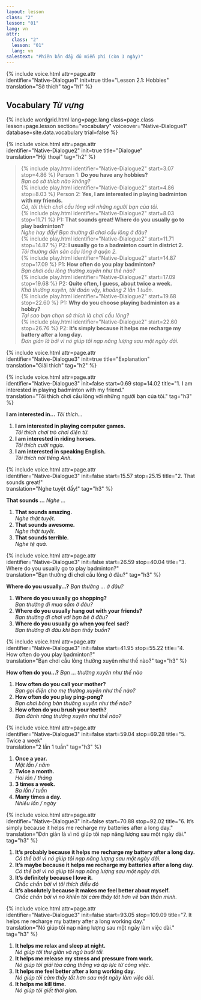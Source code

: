 ```yaml
---
layout: lesson
class: "2"
lesson: "01"
lang: vn
attr:
  class: "2"
  lesson: "01"
  lang: vn
salestext: "Phiên bản đầy đủ miễn phí (còn 3 ngày)"
---
```


{%  include voice.html attr=page.attr  
	identifier="Native-Dialogue1"  init=true
	title="Lesson 2.1: Hobbies"        
	translation="Sở thích"
    tag="h1" %}

## Vocabulary *Từ vựng*

{% include wordgrid.html lang=page.lang
		class=page.class 
		lesson=page.lesson 
		section="vocabulary"
		voiceover="Native-Dialogue1"
		database=site.data.vocabulary 
		trial=false %}


{%  include voice.html attr=page.attr  
	identifier="Native-Dialogue2"  init=true
	title="Dialogue"        
	translation="Hội thoại"
    tag="h2" %}
             
> {% include play.html identifier="Native-Dialogue2" start=3.07 stop=4.86 %} Person 1: **Do you have any hobbies?**     
> *Bạn có sở thích nào không?*       
> {% include play.html identifier="Native-Dialogue2" start=4.86 stop=8.03 %} Person 2: **Yes, I am interested in playing badminton with my friends.**     
> *Có, tôi thích chơi cầu lông với những người bạn của tôi.*       
> {% include play.html identifier="Native-Dialogue2" start=8.03 stop=11.71 %} P1: **That sounds great! Where do you usually go to play badminton?**     
> *Nghe hay đấy! Bạn thường đi chơi cầu lông ở đâu?*      
> {% include play.html identifier="Native-Dialogue2" start=11.71  stop=14.87 %} P2: **I usually go to a badminton court in district 2.**     
> *Tôi thường đến sân cầu lông ở quận 2.*      
> {% include play.html identifier="Native-Dialogue2" start=14.87 stop=17.09 %} P1: **How often do you play badminton?**     
> *Bạn chơi cầu lông thường xuyên như thế nào?*          
> {% include play.html identifier="Native-Dialogue2" start=17.09 stop=19.68 %} P2: **Quite often, I guess, about twice a week.**     
> *Khá thường xuyên, tôi đoán vậy, khoảng 2 lần 1 tuần.*       
> {% include play.html identifier="Native-Dialogue2" start=19.68  stop=22.60 %} P1: **Why do you choose playing badminton as a hobby?**     
> *Tại sao bạn chọn sở thích là chơi cầu lông?*      
> {% include play.html identifier="Native-Dialogue2" start=22.60 stop=26.76 %} P2: **It’s simply because it helps me recharge my battery after a long day.**      
> *Đơn giản là bởi vì nó giúp tôi nạp năng lượng sau một ngày dài.*       

{%  include voice.html attr=page.attr  
	identifier="Native-Dialogue3"  init=true
	title="Explanation"        
	translation="Giải thích"
    tag="h2" %}


{%  include voice.html attr=page.attr  
	identifier="Native-Dialogue3"  init=false start=0.69 stop=14.02
	title="1. I am interested in playing badminton with my friend."        
	translation="Tôi thích chơi cầu lông với những người bạn của tôi."
    tag="h3" %}

**I am interested in…**  *Tôi thích...*

1. **I am interested in playing computer games.**  
*Tôi thích chơi trò chơi điện tử.*
2. **I am interested in riding horses.**  
*Tôi thích cưỡi ngựa.*
3. **I am interested in speaking English.**  
*Tôi thích nói tiếng Anh.*


{%  include voice.html attr=page.attr  
	identifier="Native-Dialogue3"  init=false start=15.57 stop=25.15
	title="2. That sounds great!"        
	translation="Nghe tuyệt đấy!"
    tag="h3" %}

**That sounds …**  *Nghe ...*

1. **That sounds amazing.**  
*Nghe thật tuyệt.*
2. **That sounds awesome.**  
*Nghe thật tuyệt.*
3. **That sounds terrible.**  
*Nghe tệ quá.*


{%  include voice.html attr=page.attr  
	identifier="Native-Dialogue3"  init=false start=26.59 stop=40.04
	title="3. Where do you usually go to play badminton?"        
	translation="Bạn thường đi chơi cầu lông ở đâu?"
    tag="h3" %}

**Where do you usually…?**  *Bạn thường ... ở đâu?*

1. **Where do you usually go shopping?**  
*Bạn thường đi mua sắm ở đâu?*
2. **Where do you usually hang out with your friends?**  
*Bạn thường đi chơi với bạn bè ở đâu?*
3. **Where do you usually go when you feel sad?**  
*Bạn thường đi đâu khi bạn thấy buồn?*

{%  include voice.html attr=page.attr  
	identifier="Native-Dialogue3"  init=false start=41.95 stop=55.22
	title="4. How often do you play badminton?"        
	translation="Bạn chơi cầu lông thường xuyên như thế nào?"
    tag="h3" %}

**How often do you…?**  *Bạn … thường xuyên như thế nào*
1. **How often do you call your mother?**  
*Bạn gọi điện cho mẹ thường xuyên như thế nào?*
2. **How often do you play ping-pong?**  
*Bạn chơi bóng bàn thường xuyên như thế nào?*
3. **How often do you brush your teeth?**  
*Bạn đánh răng thường xuyên như thế nào?*

{%  include voice.html attr=page.attr  
	identifier="Native-Dialogue3"  init=false start=59.04 stop=69.28
	title="5. Twice a week"        
	translation="2 lần 1 tuần"
    tag="h3" %}

1. **Once a year.**  
*Một lần / năm*
2. **Twice a month.**  
*Hai lần / tháng*
3. **3 times a week.**  
*Ba lần / tuần*
3. **Many times a day.**  
*Nhiều lần / ngày*

{%  include voice.html attr=page.attr  
	identifier="Native-Dialogue3"  init=false start=70.88 stop=92.02
	title="6. It’s simply because it helps me recharge my batteries after a long day."        
	translation="Đơn giản là vì nó giúp tôi nạp năng lượng sau một ngày dài."
    tag="h3" %}

1. **It’s probably because it helps me recharge my battery after a long day.**  
*Có thể bởi vì nó giúp tôi nạp năng lượng sau một ngày dài.*
2. **It’s maybe because it helps me recharge my batteries after a long day.**  
*Có thể bởi vì nó giúp tôi nạp năng lượng sau một ngày dài.*
3. **It’s definitely because I love it.**  
*Chắc chắn bởi vì tôi thích điều đó*
4. **It’s absolutely because it makes me feel better about myself.**  
*Chắc chắn bởi vì nó khiến tôi cảm thấy tốt hơn về bản thân mình.*

{%  include voice.html attr=page.attr  
	identifier="Native-Dialogue3"  init=false start=93.05 stop=109.09
	title="7. It helps me recharge my battery after a long working day."        
	translation="Nó giúp tôi nạp năng lượng sau một ngày làm việc dài."
    tag="h3" %}

1. **It helps me relax and sleep at night.**  
*Nó giúp tôi thư giãn và ngủ buối tối.*
2. **It helps me release my stress and pressure from work.**  
*Nó giúp tôi giải tỏa căng thẳng và áp lực từ công việc.*
3. **It helps me feel better after a long working day.**  
*Nó giúp tôi cảm thấy tốt hơn sau một ngày làm việc dài.*
4. **It helps me kill time.**  
*Nó giúp tôi giết thời gian.*

